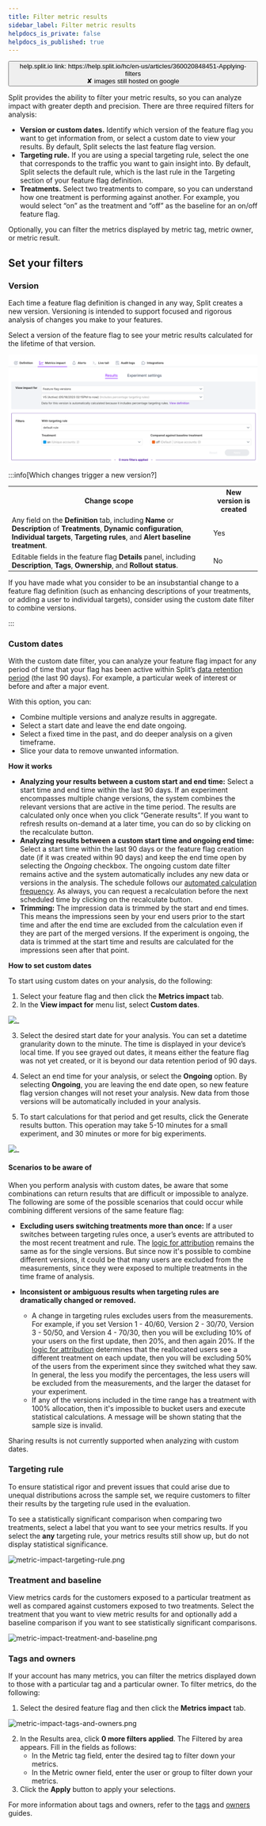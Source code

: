 ```yaml
---
title: Filter metric results
sidebar_label: Filter metric results
helpdocs_is_private: false
helpdocs_is_published: true
---
```


<p>
  <button style={{borderRadius:'8px', border:'1px', fontFamily:'Courier New', fontWeight:'800', textAlign:'left'}}> help.split.io link: https://help.split.io/hc/en-us/articles/360020848451-Applying-filters <br /> ✘ images still hosted on google </button>
</p>

Split provides the ability to filter your metric results, so you can analyze impact with greater depth and precision. There are three required filters for analysis:

- **Version or custom dates.** Identify which version of the feature flag you want to get information from, or select a custom date to view your results. By default, Split selects the last feature flag version.
- **Targeting rule.** If you are using a special targeting rule, select the one that corresponds to the traffic you want to gain insight into. By default, Split selects the default rule, which is the last rule in the Targeting section of your feature flag definition.
- **Treatments.** Select two treatments to compare, so you can understand how one treatment is performing against another. For example, you would select “on” as the treatment and “off” as the baseline for an on/off feature flag.

Optionally, you can filter the metrics displayed by metric tag, metric owner, or metric result.

## Set your filters

### Version

Each time a feature flag definition is changed in any way, Split creates a new version. Versioning is intended to support focused and rigorous analysis of changes you make to your features.

Select a version of the feature flag to see your metric results calculated for the lifetime of that version.

![](./static/filter-metric-results-filters.png)

:::info[Which changes trigger a new version?]

<table data-number-column="false" data-layout="wide" data-autosize="false" data-pm-slice="[] 1">
  <tbody>
    <tr>
      <th class="pm-table-header-content-wrap" data-colwidth="511">
        Change scope
      </th>
      <th class="pm-table-header-content-wrap" data-colwidth="134">
        New version is created
      </th>
    </tr>
    <tr>
      <td class="pm-table-cell-content-wrap" data-colwidth="511">
        Any field on the <b>Definition</b> tab, including <b>Name</b> or <b>Description</b> of <b>Treatments</b>, <b>Dynamic configuration</b>, <b>Individual targets</b>, <b>Targeting rules</b>, and <b>Alert baseline treatment</b>.
      </td>
      <td class="pm-table-cell-content-wrap" data-colwidth="134">
        Yes
      </td>
    </tr>
    <tr>
      <td class="pm-table-cell-content-wrap" data-colwidth="511">
        Editable fields in the feature flag <b>Details</b> panel, including <b>Description</b>, <b>Tags</b>, <b>Ownership</b>, and <b>Rollout status</b>.
      </td>
      <td class="pm-table-cell-content-wrap" data-colwidth="134">
        No
      </td>
    </tr>
  </tbody>
</table>
If you have made what you consider to be an insubstantial change to a feature flag definition (such as enhancing descriptions of your treatments, or adding a user to individual targets), consider using the custom date filter to combine versions.

:::

### Custom dates

With the custom date filter, you can analyze your feature flag impact for any period of time that your flag has been active within Split’s [data retention period](https://help.split.io/hc/en-us/articles/360018432532-Attribution-and-exclusion#data-retention) (the last 90 days). For example, a particular week of interest or before and after a major event. 

With this option, you can:

- Combine multiple versions and analyze results in aggregate.
- Select a start date and leave the end date ongoing.
- Select a fixed time in the past, and do deeper analysis on a given timeframe.
- Slice your data to remove unwanted information.

**How it works**

- **Analyzing your results between a custom start and end time:** Select a start time and end time within the last 90 days. If an experiment encompasses multiple change versions, the system combines the relevant versions that are active in the time period. The results are calculated only once when you click “Generate results”. If you want to refresh results on-demand at a later time, you can do so by clicking on the recalculate button.
- **Analyzing results between a custom start time and ongoing end time:** Select a start time within the last 90 days or the feature flag creation date (if it was created within 90 days) and keep the end time open by selecting the _Ongoing_ checkbox. The ongoing custom date filter remains active and the system automatically includes any new data or versions in the analysis. The schedule follows our [automated calculation frequency](https://help.split.io/hc/en-us/articles/360020844451-Metrics-impact-tab#automated-alculation-frequency). As always, you can request a recalculation before the next scheduled time by clicking on the recalculate button. 
- **Trimming:** The impression data is trimmed by the start and end times. This means the impressions seen by your end users prior to the start time and after the end time are excluded from the calculation even if they are part of the merged versions. If the experiment is ongoing, the data is trimmed at the start time and results are calculated for the impressions seen after that point.

**How to set custom dates**


To start using custom dates on your analysis, do the following:

1. Select your feature flag and then click the **Metrics impact** tab.
2. In the **View impact for** menu list, select **Custom dates**.

<p>
  <img src="https://lh4.googleusercontent.com/vvrH9nQpqlRUZqOjVQkC-EkhMcHvOHaUi1-NUpwJN6gT3JgYqOWRlZeimE4pN4cBUefAo6_yGNY9f3qDm-8ksUnpv5LaTrWH7mTBasPvbovbOz3OBMYN1WKcjvIAhTH08_XN0yvgNZrMvgwyljUFhgI" alt="_" />
</p>
  

3. Select the desired start date for your analysis. You can set a datetime granularity down to the minute. The time is displayed in your device’s local time. If you see grayed out dates, it means either the feature flag was not yet created, or it is beyond our data retention period of 90 days.

4. Select an end time for your analysis, or select the **Ongoing** option. By selecting **Ongoing**, you are leaving the end date open, so new feature flag version changes will not reset your analysis. New data from those versions will be automatically included in your analysis.

5. To start calculations for that period and get results, click the Generate results button. This operation may take 5-10 minutes for a small experiment, and 30 minutes or more for big experiments.

<p>
  <img src="https://lh4.googleusercontent.com/8q4CtTtunJNMVmfMflbtp3WKgMpuGg3u4JP9V8ssgHPrVGmNlVyCCrlMAZAyeK2bFHVZyIn5IPLsjJa4z5I_t6_nTIjLtbhxrWR4m3eqoQGekVzdjXD4K8C813B7tKQPP_tl4p7SOp8Xc_RwPDMzHeA" alt="_" />
</p>

#### Scenarios to be aware of

When you perform analysis with custom dates, be aware that some combinations can return results that are difficult or impossible to analyze. The following are some of the possible scenarios that could occur while combining different versions of the same feature flag:

- **Excluding users switching treatments more than once:** If a user switches between targeting rules once, a user’s events are attributed to the most recent treatment and rule. The [logic for attribution](https://help.split.io/hc/en-us/articles/360018432532-Attribution-and-exclusion) remains the same as for the single versions. But since now it's possible to combine different versions, it could be that many users are excluded from the measurements, since they were exposed to multiple treatments in the time frame of analysis.

- **Inconsistent or ambiguous results when targeting rules are dramatically changed or removed.** 

  - A change in targeting rules excludes users from the measurements. For example, if you set Version 1 - 40/60, Version 2 - 30/70, Version 3 - 50/50, and Version 4 - 70/30, then you will be excluding 10% of your users on the first update, then 20%, and then again 20%. If the [logic for attribution](https://help.split.io/hc/en-us/articles/360018432532-Attribution-and-exclusion) determines that the reallocated users see a different treatment on each update, then you will be excluding 50% of the users from the experiment since they switched what they saw. In general, the less you modify the percentages, the less users will be excluded from the measurements, and the larger the dataset for your experiment.
  - If any of the versions included in the time range has a treatment with 100% allocation, then it's impossible to bucket users and execute statistical calculations. A message will be shown stating that the sample size is invalid.

Sharing results is not currently supported when analyzing with custom dates.

### Targeting rule
 
To ensure statistical rigor and prevent issues that could arise due to unequal distributions across the sample set, we require customers to filter their results by the targeting rule used in the evaluation. 

To see a statistically significant comparison when comparing two treatments, select a label that you want to see your metrics results. If you select the **any** targeting rule, your metrics results still show up, but do not display statistical significance. 

<p>
  <img src="https://help.split.io/hc/article_attachments/15859729852941" alt="metric-impact-targeting-rule.png" />
</p>

### Treatment and baseline
 
View metrics cards for the customers exposed to a particular treatment as well as compared against customers exposed to two treatments. Select the treatment that you want to view metric results for and optionally add a baseline comparison if you want to see statistically significant comparisons.

<p>
  <img src="https://help.split.io/hc/article_attachments/15859771931149" alt="metric-impact-treatment-and-baseline.png" />
</p>

### Tags and owners
 
If your account has many metrics, you can filter the metrics displayed down to those with a particular tag and a particular owner. To filter metrics, do the following:

1. Select the desired feature flag and then click the **Metrics impact** tab. 

<p>
    <img src="https://help.split.io/hc/article_attachments/15859822297869" alt="metric-impact-tags-and-owners.png" />
</p>

2. In the Results area, click **0 more filters applied**. The Filtered by area appears. Fill in the fields as follows:
   * In the Metric tag field, enter the desired tag to filter down your metrics.
   * In the Metric owner field, enter the user or group to filter down your metrics.
3. Click the **Apply** button to apply your selections.   

For more information about tags and owners, refer to the [tags](https://help.split.io/hc/en-us/articles/360020839151) and [owners](https://help.split.io/hc/en-us/articles/360020582092) guides.
